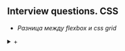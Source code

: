 ## Interview questions. CSS

- *Разница между flexbox и css grid*
<details>
<summary markdown="span">+</summary>
  Они отличаются тем, что позиционирование дочерних элементов внутри flexbox происходит по одной оси, а у css grid это происходит по двум осям
  _____

  Разница между флексбокс и ксс грид

  Flexbox - это одномерная модель,
  - которая работает с одной главной осью,
  - и с побочной осью, которая проходит перпендикулярно главной.
  Т.е. во флексбоксе контейнер определяет главную ось, а элементы внутри контейнера выравниваются вдоль этой оси.

  CSS Grid - это двумерная модель, которая работает с двумя осями: строками и столбцами.
  Т.е в CSS Grid Контейнер задает сетку, а элементы позиционируются в ячейках этой сетки.
</details>
